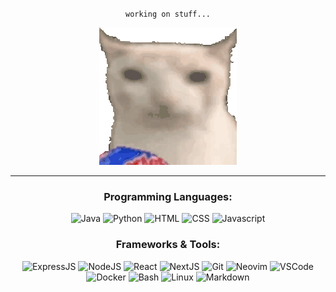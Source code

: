  <p align="center"><code>working on stuff...</code></p>
<div align="center">
    <picture><img src="./assets/verycat.gif"/></picture> 
</div>
<hr>
<div align="center">
    <h3>Programming Languages:</h3>
    <picture><img src="https://skillicons.dev/icons?i=java" title="Java" aria-label="Java" /></picture>
    <picture><img src="https://skillicons.dev/icons?i=python" title="Python" aria-label="Python" /></picture>
    <picture><img src="https://skillicons.dev/icons?i=html" title="HTML" aria-label="HTML" /></picture>
    <picture><img src="https://skillicons.dev/icons?i=css" title="CSS" aria-label="CSS" /></picture>
    <picture><img src="https://skillicons.dev/icons?i=javascript" title="Javascript" aria-label="Javascript" /></picture>
    <h3>Frameworks & Tools:</h3>
    <picture><img src="https://skillicons.dev/icons?i=express" title="ExpressJS" aria-label="ExpressJS" /></picture>
    <picture><img src="https://skillicons.dev/icons?i=nodejs" title="NodeJS" aria-label="NodeJS" /></picture>
    <picture><img src="https://skillicons.dev/icons?i=react" title="React" aria-label="React" /></picture>
    <picture><img src="https://skillicons.dev/icons?i=nextjs" title="NextJS" aria-label="NextJS" /></picture>
    <picture><img src="https://skillicons.dev/icons?i=git" title="Git" aria-label="Git" /></picture>
    <picture><img src="https://skillicons.dev/icons?i=neovim" title="Neovim" aria-label="Neovim" /></picture>
    <picture><img src="https://skillicons.dev/icons?i=vscode" title="VSCode" aria-label="VSCode" /></picture>
    <picture><img src="https://skillicons.dev/icons?i=docker" title="Docker" aria-label="Docker" /></picture>
    <picture><img src="https://skillicons.dev/icons?i=bash" title="Bash" aria-label="Bash" /></picture>
    <picture><img src="https://skillicons.dev/icons?i=linux" title="Linux" aria-label="Linux" /></picture>
    <picture><img src="https://skillicons.dev/icons?i=md" title="Markdown" aria-label="Markdown" /></picture>
</div>

